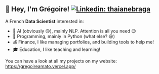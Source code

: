 ## 👋 Hey, I'm Grégoire! [![Linkedin: thaianebraga](https://img.shields.io/badge/-Grégoire_Amato-blue?style=flat-square&logo=Linkedin&logoColor=white&link=https://www.linkedin.com/in/thaianebraga/)](https://www.linkedin.com/in/gregoire-amato-junior-data-scientist/)


A French **Data Scientist** interested in:
- 🤖 AI (obviously 🙃), mainly NLP. Attention is all you need 😉
- 🐍 Programming, mainly in Python (what else? 😆)  
- 💰 Finance, I like managing portfolios, and building tools to help me! 
- 🎓 Education, I like teaching and learning! 

You can have a look at all my projects on my website: https://gregoireamato.vercel.app/
